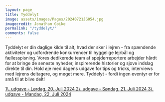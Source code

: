 ```yaml
---
layout: page
title: Tyddelyt
image: assets/images/Pages/20240721JG054.jpg
imagecredit: Jonathan Goike
permalink: "/tyddelyt/"
comments: false
---
```


Tyddelyt er din daglige kilde til alt, hvad der sker i lejren - fra spændende aktiviteter og udfordrende konkurrencer til hyggelige lejrbål og fællesspisning. Vores dedikerede team af spejderreportere arbejder hårdt for at bringe de seneste nyheder, inspirerende historier og sjove indslag direkte til din. Hold øje med dagens udgave for tips og tricks, interviews med lejrens deltagere, og meget mere. Tyddelyt - fordi ingen eventyr er for små til at blive delt!

<a class="btn btn-block btn-lg btn-secondary text-white" target="_blank"  href="https://drive.google.com/file/d/1jnP4bFZbWEH8qZiLlkgGS_k1GRJkzD8_/view?usp=sharing">
1\. udgave - Lørdag, 20. Juli 2024
</a>

<a class="btn btn-block btn-lg btn-secondary text-white" target="_blank" href="https://drive.google.com/file/d/1G7YtQAEbYCQ0F7x7_uThxCxcShjyN1ut/view?usp=sharing">
2\. udgave - Søndag, 21. Juli 2024
</a>

<a class="btn btn-block btn-lg btn-secondary text-white" target="_blank" href="https://drive.google.com/file/d/1PvSiB39mp8mCB6NU56PqOjqTpbn9At2f/view?usp=sharing">
3\. udgave - Mandag, 22. Juli 2024
</a>

<!-- <a class="btn btn-block btn-lg btn-secondary text-white" target="_blank" href="">
4\. udgave - Tirsdag, 23. Juli 2024
</a> -->

<!-- <a class="btn btn-block btn-lg btn-secondary text-white" target="_blank" href="">
5\. udgave - Onsdag, 24. Juli 2024
</a> -->

<!-- <a class="btn btn-block btn-lg btn-secondary text-white" target="_blank" href="">
6\. udgave - Torsdag, 25. Juli 2024
</a> -->

<!-- <a class="btn btn-block btn-lg btn-secondary text-white" target="_blank" href="">
7\. udgave - Fredag, 26. Juli 2024
</a> -->